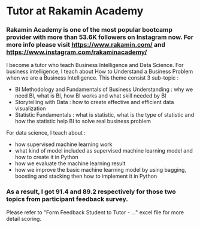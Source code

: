 # Tutor at Rakamin Academy
### Rakamin Academy is one of the most popular bootcamp provider with more than 53.6K followers on Instagram now. For more info please visit https://www.rakamin.com/ and https://www.instagram.com/rakaminacademy/
I become a tutor who teach Business Intelligence and Data Science. 
For business intelligence, I teach about How to Understand a Business Problem when we are a Business Intelligence. This theme consist 3 sub-topic :
- BI Methodology and Fundamentals of Business Understanding : why we need BI, what is BI, how BI works and what skill needed by BI
- Storytelling with Data : how to create effective and efficient data visualization
- Statistic Fundamentals : what is statistic, what is the type of statistic and how the statistic help BI to solve real business problem 

For data science, I teach about : 
- how supervised machine learning work
- what kind of model included as supervised machine learning model and how to create it in Python
- how we evaluate the machine learning result
- how we improve the basic machine learning model by using bagging, boosting and stacking then how to implement it in Python

### As a result, I got 91.4 and 89.2 respectively for those two topics from participant feedback survey.
Please refer to "Form Feedback Student to Tutor - ..." excel file for more detail scoring.
